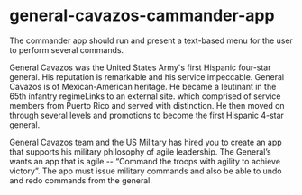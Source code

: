 # general-cavazos-cammander-app
 The commander app should run and present a text-based menu for the user to perform several commands.

General Cavazos was the United States Army's first Hispanic four-star general.  His reputation is remarkable and his service impeccable.  General Cavazos is of Mexican-American heritage.  He became a leutinant in the 65th infantry regimeLinks to an external site. which comprised of service members from Puerto Rico and served with distinction.  He then moved on through several levels and promotions to become the first Hispanic 4-star general.

General Cavazos team and the US Military has hired you to create an app that supports his military philosophy of agile leadership. The General’s wants an app that is agile -- “Command the troops with agility to achieve victory”.  The app must issue military commands and also be able to undo and redo commands from the general.